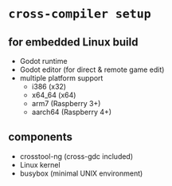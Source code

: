 # `cross-compiler setup`
## for embedded Linux build

- Godot runtime
- Godot editor (for direct & remote game edit)
- multiple platform support
    - i386 (x32)
    - x64_64 (x64)
    - arm7    (Raspberry 3+)
    - aarch64 (Raspberry 4+)

## components

- crosstool-ng (cross-gdc included)
- Linux kernel
- busybox (minimal UNIX environment)
